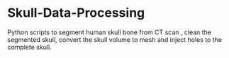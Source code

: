 # Skull-Data-Processing
Python scripts to segment human skull bone from CT scan , clean the segmented skull, convert the skull volume to mesh and inject holes to the complete skull.
